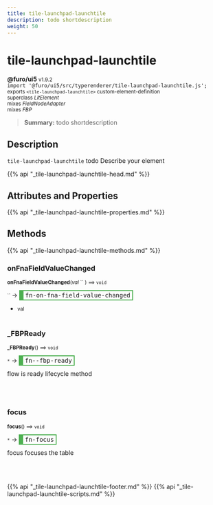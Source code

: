 ```yaml
---
title: tile-launchpad-launchtile
description: todo shortdescription
weight: 50
---
```


# tile-launchpad-launchtile
**@furo/ui5** <small>v1.9.2</small>
<br>`import '@furo/ui5/src/typerenderer/tile-launchpad-launchtile.js';`<small>
<br>exports `<tile-launchpad-launchtile>` custom-element-definition
<br>superclass *LitElement*
<br> mixes *FieldNodeAdapter*
<br> mixes *FBP*</small>

> **Summary:** todo shortdescription

## Description

`tile-launchpad-launchtile`
todo Describe your element

{{% api "_tile-launchpad-launchtile-head.md" %}}

## Attributes and Properties
{{% api "_tile-launchpad-launchtile-properties.md" %}}






## Methods
{{% api "_tile-launchpad-launchtile-methods.md" %}}


### **onFnaFieldValueChanged**
<small>**onFnaFieldValueChanged**(*val* `` ) ⟹ `void`</small>

<small>`` </small> →
<span  style="border-width:2px 2px 2px 10px; border-style: solid;border-color:  rgb(76, 175, 80);font-family:monospace; padding:2px 4px;">fn-on-fna-field-value-changed</span>



- <small>val </small>
<br><br>

### **_FBPReady**
<small>**_FBPReady**() ⟹ `void`</small>

<small>`*`</small> →
<span  style="border-width:2px 2px 2px 10px; border-style: solid;border-color:  rgb(76, 175, 80);font-family:monospace; padding:2px 4px;">fn--fbp-ready</span>

flow is ready lifecycle method

<br><br>

### **focus**
<small>**focus**() ⟹ `void`</small>

<small>`*`</small> →
<span  style="border-width:2px 2px 2px 10px; border-style: solid;border-color:  rgb(76, 175, 80);font-family:monospace; padding:2px 4px;">fn-focus</span>

focus focuses the table

<br><br>




{{% api "_tile-launchpad-launchtile-footer.md" %}}
{{% api "_tile-launchpad-launchtile-scripts.md" %}}
